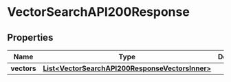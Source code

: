 

# VectorSearchAPI200Response

## Properties

Name | Type | Description | Notes
------------ | ------------- | ------------- | -------------
**vectors** | [**List&lt;VectorSearchAPI200ResponseVectorsInner&gt;**](VectorSearchAPI200ResponseVectorsInner.md) |  |  [optional]





